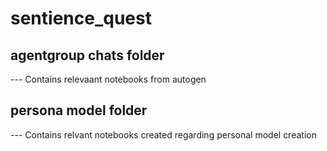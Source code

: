 # sentience_quest


## agentgroup chats folder
 --- Contains relevaant notebooks from autogen
## persona model folder
 --- Contains relvant notebooks created regarding personal model creation
